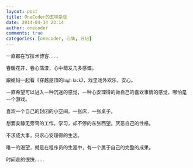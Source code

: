 ```yaml
---
layout: post
title: OneCoder的五味杂谈
date: 2014-04-14 23:14
author: onecoder
comments: true
categories: [onecoder, 心情, 日记]
---
```

<p>
	<span style="font-size: 13px; font-family: 'Microsoft YaHei';">一直都在写技术博客&hellip;&hellip;</span></p>
<p>
	<span style="font-size: 13px; font-family: 'Microsoft YaHei';">春暖花开，春心荡漾，心中萌发几多感慨。</span></p>
<p>
	<span style="font-size: 13px; font-family: 'Microsoft YaHei';">跟媳妇一起看《穿越屋顶的high kick》，戏里戏外欢乐，安心。</span></p>
<p>
	<span style="font-size: 13px; font-family: 'Microsoft YaHei';">一直希望可以进入一种沉迷的感觉，一种心安理得的做自己的喜欢事情的感觉，哪怕是一个游戏。</span></p>
<p>
	<span style="font-size: 13px; font-family: 'Microsoft YaHei';">喜欢一个自己的封闭的小空间。一张床，一张桌子。</span></p>
<p>
	<span style="font-size: 13px; font-family: 'Microsoft YaHei';">想要安静无旁骛的工作，学习，却不停的东张西望。厌恶自己的性格。</span></p>
<p>
	<span style="font-size: 13px; font-family: 'Microsoft YaHei';">不求成大事，只求心安理得的生活。</span></p>
<p>
	<span style="font-size: 13px; font-family: 'Microsoft YaHei';">唯一的渴望，就是在程序员的生涯中，有一个属于自己的完整的成果。</span></p>
<p>
	<span style="font-size: 13px; font-family: 'Microsoft YaHei';">时间走的很快&hellip;&hellip;</span></p>


